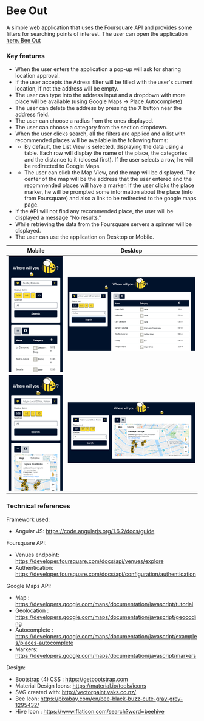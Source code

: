 # Bee Out

A simple web application that uses the Foursquare API and provides some filters for searching points of interest.
The user can open the application [here. Bee Out](https://anadumitrache.github.io/bee-out/app/)

### Key features
* When the user enters the application a pop-up will ask for sharing location approval.
* If the user accepts the Adress filter will be filled with the user's current location, if not the address will be empty.
* The user can type into the address input and a dropdown with more place will be available (using Google Maps -> Place Autocomplete)
* The user can delete the address by pressing the X button near the address field.
* The user can choose a radius from the ones displayed.
* The user can choose a category from the section dropdown.
* When the user clicks search, all the filters are applied and a list with recommended places will be available in the following forms:
* * By default, the List View is selected, displaying the data using a table. Each row will display the name of the place, the categories and the distance to it (closest first). If the user selects a row, he will be redirected to Google Maps.
* * The user can click the Map View, and the map will be displayed. The center of the map will be the address that the user entered and the recommended places will have a marker. If the user clicks the place marker, he will be prompted some information about the place (info from Foursquare) and also a link to be redirected to the google maps page.
* If the API will not find any recommended place, the user will be displayed a message "No results."
* While retrieving the data from the Foursquare servers a spinner will be displayed.
* The user can use the application on Desktop or Mobile.

| Mobile | Desktop |
| --- | --- |
|![Mobile](README_Mobile_1.png) | ![Desktop](README_Desktop_1.png) | 
|![Mobile](README_Mobile_2.png) | ![Desktop](README_Desktop_2.png) | 


### Technical references
Framework used:
* Angular JS: https://code.angularjs.org/1.6.2/docs/guide

Foursquare API:
* Venues endpoint: https://developer.foursquare.com/docs/api/venues/explore
* Authentication: https://developer.foursquare.com/docs/api/configuration/authentication

Google Maps API:
* Map : https://developers.google.com/maps/documentation/javascript/tutorial
* Geolocation : https://developers.google.com/maps/documentation/javascript/geocoding
* Autocomplete : https://developers.google.com/maps/documentation/javascript/examples/places-autocomplete
* Markers: https://developers.google.com/maps/documentation/javascript/markers

Design:
* Bootstrap (4) CSS : https://getbootstrap.com
* Material Design Icons: https://material.io/tools/icons
* SVG created with: http://vectorpaint.yaks.co.nz/
* Bee Icon: https://pixabay.com/en/bee-black-buzz-cute-gray-grey-1295432/
* Hive Icon : https://www.flaticon.com/search?word=beehive 

